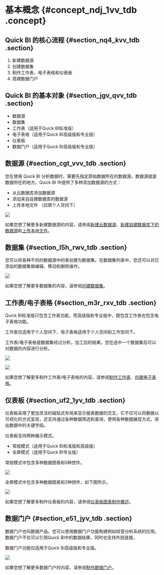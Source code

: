 # 基本概念 {#concept_ndj_1vv_tdb .concept}

## Quick BI 的核心流程 {#section_nq4_kvv_tdb .section}

1.  新建数据源
2.  创建数据集
3.  制作工作表、电子表格和仪表板
4.  搭建数据门户

## Quick BI 的基本对象 {#section_jgv_qvv_tdb .section}

-   数据源
-   数据集
-   工作表（适用于Quick BI标准版）
-   电子表格（适用于Quick BI高级版和专业版）
-   仪表板
-   数据门户（适用于Quick BI高级版和专业版）

## 数据源 {#section_cgt_vvv_tdb .section}

您在使用 Quick BI 分析数据时，需要先指定原始数据所在的数据源。数据源就是数据所在的地方。Quick BI 中提供了多种添加数据源的方式：

-   从云数据库添加数据源
-   添加来自自建数据库的数据源
-   上传本地文件 （仅限个人空间下）

![](http://static-aliyun-doc.oss-cn-hangzhou.aliyuncs.com/assets/img/9063/998_zh-CN.png)

如果您想了解更多新建数据源的内容，请参阅[新建云数据源](../../../../cn.zh-CN/快速入门/数据建模/管理数据源/新建云数据源.md#)、[新建自建数据库下的数据源](../../../../cn.zh-CN/快速入门/数据建模/管理数据源/新建自建数据库下的数据源.md#)和[上传本地文件](../../../../cn.zh-CN/快速入门/数据建模/管理数据源/上传本地文件.md#)。

## 数据集 {#section_l5h_rwv_tdb .section}

您可以将各种不同的数据源中的表创建为数据集。在数据集列表中，您还可以对已添加的数据集做编辑、移动和删除操作。

![](http://static-aliyun-doc.oss-cn-hangzhou.aliyuncs.com/assets/img/9063/1000_zh-CN.png)

如果您想了解更多数据集的内容，请参阅[创建数据集](../../../../cn.zh-CN/快速入门/数据建模/管理数据集/创建数据集.md#)。

## 工作表/电子表格 {#section_m3r_rxv_tdb .section}

Quick BI标准版只包含工作表功能，而高级版和专业版中，既包含工作表也包含电子表格功能。

工作表仅适用于个人空间下，电子表格适用于个人空间和工作空间下。

工作表/电子表格是数据集经过分析，加工后的结果。您在选中一个数据集后可以对数据的内容进行分析。

![](http://static-aliyun-doc.oss-cn-hangzhou.aliyuncs.com/assets/img/9063/1003_zh-CN.png)

![](http://static-aliyun-doc.oss-cn-hangzhou.aliyuncs.com/assets/img/9063/6895_zh-CN.png)

如果您想了解更多制作工作表/电子表格的内容，请参阅[制作工作表](../../../../cn.zh-CN/快速入门/报表制作/电子表格概述.md#)、[创建电子表格](../../../../cn.zh-CN/快速入门/报表制作/创建电子表格.md#)。

## 仪表板 {#section_uf2_1yv_tdb .section}

仪表板采用了更加灵活的磁贴式布局来显示报表数据的交互，它不仅可以将数据以可视化的方式呈现，还支持通过各种数据筛选和查询，使用各种数据展现方式，突出数据中的关键字段。

仪表板支持两种展示模式。

-   常规模式（适用于Quick BI标准版和高级版）
-   全屏模式（适用于Quick BI专业版）

常规模式中包含多种数据图表和5种控件。

![](http://static-aliyun-doc.oss-cn-hangzhou.aliyuncs.com/assets/img/9063/6896_zh-CN.png)

全屏模式中包含多种数据图表和3种控件，如下图所示。

![](http://static-aliyun-doc.oss-cn-hangzhou.aliyuncs.com/assets/img/9063/6897_zh-CN.png)

如果您想了解更多制作仪表板的内容，请参阅[仪表板图表制作概述](../../../../cn.zh-CN/快速入门/报表制作/仪表板图表制作/仪表板图表制作概述.md#)。

## 数据门户 {#section_e51_jyv_tdb .section}

数据门户也叫数据产品。您可以使用数据门户功能构建例如经营分析系统的应用。数据门户不仅可以引用Quick BI中的数据结果，同时也支持外挂链接。

数据门户功能仅适用于Quick BI高级版和专业版。

![](http://static-aliyun-doc.oss-cn-hangzhou.aliyuncs.com/assets/img/9063/1009_zh-CN.png)

如果您想了解更多数据门户的内容，请参阅[制作数据门户](../../../../cn.zh-CN/快速入门/报表制作/制作数据门户.md#)。


